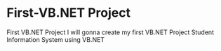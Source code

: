 # First-VB.NET Project
First VB.NET Project 
I will gonna create my first VB.NET Project
Student Information System using VB.NET
